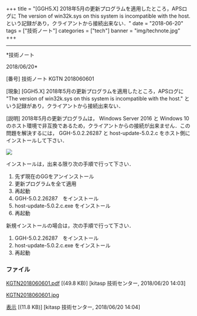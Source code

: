 ﻿+++
title = "[GGH5.X] 2018年5月の更新プログラムを適用したところ，APSログに The version of win32k.sys on this system is incompatible with the host. という記録があり，クライアントから接続出来ない．"
date = "2018-06-20"
tags = ["技術ノート"]
categories = ["tech"]
banner = "img/technote.jpg"
+++

-----------------------------------------------------------------------------------------------------------------------------

*技術ノート

2018/06/20*


[番号]
技術ノート KGTN 2018060601

[現象]
[GGH5.X] 2018年5月の更新プログラムを適用したところ，APSログに "The
version of win32k.sys on this system is incompatible with the host."
という記録があり，クライアントから接続出来ない．

[説明]
2018年5月の更新プログラムは， Windows Server 2016 と Windows 10
のホスト環境で非互換であるため，クライアントからの接続が出来ません．この問題を解決するには，
GGH-5.0.2.26287 と host-update-5.0.2.c
をホスト側にインストールして下さい．

![](http://techreport.kitasp.net/attachments/download/4053/KGTN2018060601.jpg)

インストールは，出来る限り次の手順で行って下さい．

1. 先ず現在のGGをアンインストール
2. 更新プログラムを全て適用
3. 再起動
4. GGH-5.0.2.26287　をインストール
5. host-update-5.0.2.c.exe をインストール
6. 再起動

新規インストールの場合は，次の手順で行って下さい．

1. GGH-5.0.2.26287　をインストール
2. host-update-5.0.2.c.exe をインストール
3. 再起動


### ファイル





[KGTN2018060601.pdf](http://techreport.kitasp.net/attachments/download/4052/KGTN2018060601.pdf)
 [(49.8 KB)] [kitasp 技術センター, 2018/06/20
14:03]

[KGTN2018060601.jpg](http://techreport.kitasp.net/attachments/download/4053/KGTN2018060601.jpg)

[表示](http://techreport.kitasp.net/attachments/4053/KGTN2018060601.jpg "表示")
 [(11.8 KB)] [kitasp 技術センター, 2018/06/20
14:04]
